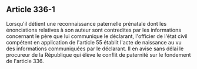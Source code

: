 Article 336-1
----
Lorsqu'il détient une reconnaissance paternelle prénatale dont les énonciations
relatives à son auteur sont contredites par les informations concernant le père
que lui communique le déclarant, l'officier de l'état civil compétent en
application de l'article 55 établit l'acte de naissance au vu des informations
communiquées par le déclarant. Il en avise sans délai le procureur de la
République qui élève le conflit de paternité sur le fondement de l'article 336.
